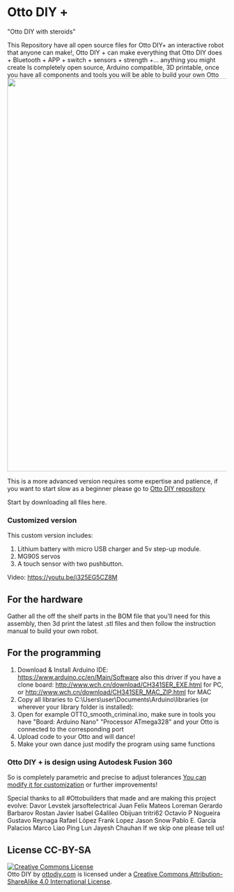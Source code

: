 

# Otto DIY +
"Otto DIY with steroids" 

This Repository have all open source files for Otto DIY+ an interactive robot that anyone can make!,
Otto DIY + can make everything that Otto DIY does + Bluetooth + APP + switch + sensors + strength +... anything you might create
Is completely open source, Arduino compatible, 3D printable, once you have all components and tools you will be able to build your own Otto
<img src="OTTO_DIY_PLUS.png" width="900" align="center">

This is a more advanced version requires some expertise and patience, if you want to start slow as a beginner  please go to [Otto DIY repository](https://github.com/OttoDIY/DIY)

Start by downloading all files here.

### Customized version

This custom version includes:
1. Lithium battery with micro USB charger and 5v step-up module.
2. MG90S servos
3. A touch sensor with two pushbutton.

Video: https://youtu.be/i325EG5CZ8M

## For the hardware
Gather all the off the shelf parts in the BOM file that you'll need for this assembly, then 3d print the latest .stl files and then follow the instruction manual to build your own robot.

## For the programming
1. Download & Install Arduino IDE: https://www.arduino.cc/en/Main/Software also this driver if you have a clone board: http://www.wch.cn/download/CH341SER_EXE.html for PC, or http://www.wch.cn/download/CH341SER_MAC_ZIP.html for MAC
2. Copy all libraries to C:\Users\user\Documents\Arduino\libraries (or wherever your library folder is installed):
3. Open  for example OTTO_smooth_criminal.ino, make sure in tools you have "Board: Arduino Nano" "Processor ATmega328" and your Otto is connected to the corresponding port
4. Upload code to your Otto and will dance!
5. Make your own dance just modify the program using same functions

### Otto DIY + is  design using Autodesk Fusion 360
So is completely parametric and precise to adjust tolerances
[You can modify it for customization](https://gallery.autodesk.com/fusion360/projects/otto-diyplus) or further improvements!

Special thanks to all #Ottobuilders that made and are making this project evolve:
Davor Levstek 
jarsoftelectrical
Juan Felix Mateos
Loreman
Gerardo Barbarov Rostan
Javier Isabel
G4alileo
Obijuan
tritri62
Octavio P Nogueira
Gustavo Reynaga
Rafael López
Frank Lopez
Jason Snow
Pablo E. García Palacios
Marco
Liao Ping Lun
Jayesh Chauhan
If we skip one please tell us!

## License CC-BY-SA
<a rel="license" href="http://creativecommons.org/licenses/by-sa/4.0/"><img alt="Creative Commons License" style="border-width:0" src="https://i.creativecommons.org/l/by-sa/4.0/88x31.png" /></a><br /><span xmlns:dct="http://purl.org/dc/terms/" property="dct:title">Otto DIY</span> by <a xmlns:cc="http://creativecommons.org/ns#"  property="cc:attributionName"> [ottodiy.com](http://ottodiy.com) </a> is licensed under a <a rel="license" href="http://creativecommons.org/licenses/by-sa/4.0/">Creative Commons Attribution-ShareAlike 4.0 International License</a>.
